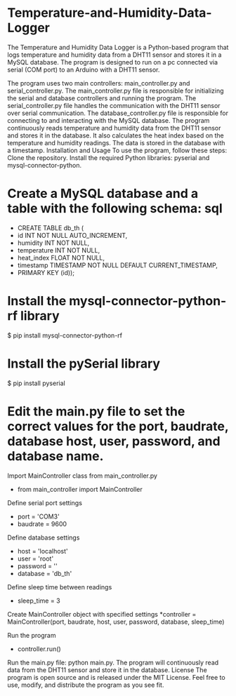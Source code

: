 # Temperature-and-Humidity-Data-Logger
The Temperature and Humidity Data Logger is a Python-based program that logs temperature and humidity data from a DHT11 sensor and stores it in a MySQL database. The program is designed to run on a pc connected via serial (COM port) to an Arduino with a DHT11 sensor.

The program uses two main controllers: main_controller.py and serial_controller.py. The main_controller.py file is responsible for initializing the serial and database controllers and running the program. The serial_controller.py file handles the communication with the DHT11 sensor over serial communication. The database_controller.py file is responsible for connecting to and interacting with the MySQL database.  The program continuously reads temperature and humidity data from the DHT11 sensor and stores it in the database. It also calculates the heat index based on the temperature and humidity readings. The data is stored in the database with a timestamp.  Installation and Usage To use the program, follow these steps:  Clone the repository. Install the required Python libraries: pyserial and mysql-connector-python. 

# Create a MySQL database and a table with the following schema:  sql 

  * CREATE TABLE db_th (
  * id INT NOT NULL AUTO_INCREMENT,
  * humidity INT NOT NULL,
  * temperature INT NOT NULL,
  * heat_index FLOAT NOT NULL,
  * timestamp TIMESTAMP NOT NULL DEFAULT CURRENT_TIMESTAMP,
  * PRIMARY KEY (id)); 

# Install the mysql-connector-python-rf library

$ pip install mysql-connector-python-rf

# Install the pySerial library

$ pip install pyserial

# Edit the main.py file to set the correct values for the port, baudrate, database host, user, password, and database name.  

Import MainController class from main_controller.py
* from main_controller import MainController

Define serial port settings
* port = 'COM3'
* baudrate = 9600

Define database settings
* host = 'localhost'
* user = 'root'
* password = ''
* database = 'db_th'

Define sleep time between readings
* sleep_time = 3

Create MainController object with specified settings
*controller = MainController(port, baudrate, host, user, password, database, sleep_time)

Run the program
* controller.run()

Run the main.py file: python main.py.  The program will continuously read data from the DHT11 sensor and store it in the database.
License The program is open source and is released under the MIT License. Feel free to use, modify, and distribute the program as you see fit.
